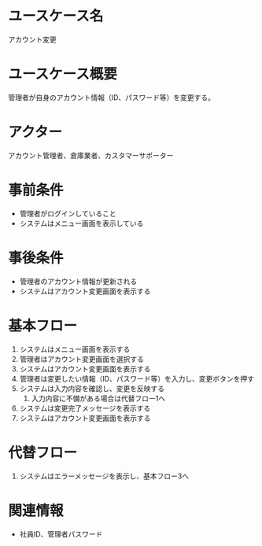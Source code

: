 # ユースケース名
アカウント変更

# ユースケース概要
管理者が自身のアカウント情報（ID、パスワード等）を変更する。

# アクター
アカウント管理者、倉庫業者、カスタマーサポーター

# 事前条件
- 管理者がログインしていること
- システムはメニュー画面を表示している

# 事後条件
- 管理者のアカウント情報が更新される
- システムはアカウント変更画面を表示する

# 基本フロー
1. システムはメニュー画面を表示する
2. 管理者はアカウント変更画面を選択する
3. システムはアカウント変更画面を表示する
4. 管理者は変更したい情報（ID、パスワード等）を入力し、変更ボタンを押す
5. システムは入力内容を確認し、変更を反映する
    1. 入力内容に不備がある場合は代替フロー1へ
6. システムは変更完了メッセージを表示する
7. システムはアカウント変更画面を表示する

# 代替フロー
1. システムはエラーメッセージを表示し、基本フロー3へ

# 関連情報
- 社員ID、管理者パスワード
